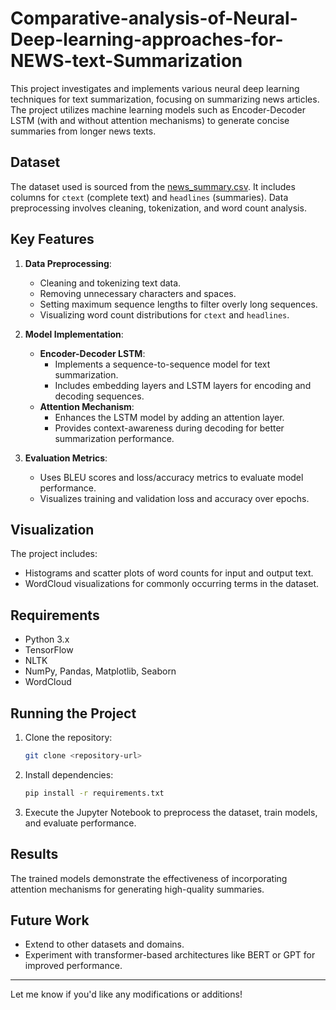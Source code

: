 # Comparative-analysis-of-Neural-Deep-learning-approaches-for-NEWS-text-Summarization
This project investigates and implements various neural deep learning techniques for text summarization, focusing on summarizing news articles. The project utilizes machine learning models such as Encoder-Decoder LSTM (with and without attention mechanisms) to generate concise summaries from longer news texts.

## Dataset
The dataset used is sourced from the [news_summary.csv](https://raw.githubusercontent.com/baddepudisaideepak/Comparative-analysis-of-Neural-Deep-learning-approaches-for-NEWS-text-Summarization/refs/heads/main/news_summary.csv). It includes columns for `ctext` (complete text) and `headlines` (summaries). Data preprocessing involves cleaning, tokenization, and word count analysis.

## Key Features
1. **Data Preprocessing**:
   - Cleaning and tokenizing text data.
   - Removing unnecessary characters and spaces.
   - Setting maximum sequence lengths to filter overly long sequences.
   - Visualizing word count distributions for `ctext` and `headlines`.

2. **Model Implementation**:
   - **Encoder-Decoder LSTM**:
     - Implements a sequence-to-sequence model for text summarization.
     - Includes embedding layers and LSTM layers for encoding and decoding sequences.
   - **Attention Mechanism**:
     - Enhances the LSTM model by adding an attention layer.
     - Provides context-awareness during decoding for better summarization performance.

3. **Evaluation Metrics**:
   - Uses BLEU scores and loss/accuracy metrics to evaluate model performance.
   - Visualizes training and validation loss and accuracy over epochs.

## Visualization
The project includes:
- Histograms and scatter plots of word counts for input and output text.
- WordCloud visualizations for commonly occurring terms in the dataset.

## Requirements
- Python 3.x
- TensorFlow
- NLTK
- NumPy, Pandas, Matplotlib, Seaborn
- WordCloud

## Running the Project
1. Clone the repository:
   ```bash
   git clone <repository-url>
   ```
2. Install dependencies:
   ```bash
   pip install -r requirements.txt
   ```
3. Execute the Jupyter Notebook to preprocess the dataset, train models, and evaluate performance.

## Results
The trained models demonstrate the effectiveness of incorporating attention mechanisms for generating high-quality summaries.

## Future Work
- Extend to other datasets and domains.
- Experiment with transformer-based architectures like BERT or GPT for improved performance.

---

Let me know if you'd like any modifications or additions!
